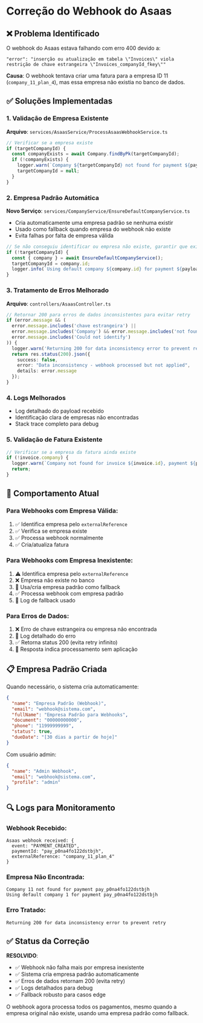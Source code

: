 # Correção do Webhook do Asaas

## ❌ Problema Identificado
O webhook do Asaas estava falhando com erro 400 devido a:
```
"error": "inserção ou atualização em tabela \"Invoices\" viola restrição de chave estrangeira \"Invoices_companyId_fkey\""
```

**Causa**: O webhook tentava criar uma fatura para a empresa ID 11 (`company_11_plan_4`), mas essa empresa não existia no banco de dados.

## ✅ Soluções Implementadas

### 1. Validação de Empresa Existente
**Arquivo**: `services/AsaasService/ProcessAsaasWebhookService.ts`

```typescript
// Verificar se a empresa existe
if (targetCompanyId) {
  const companyExists = await Company.findByPk(targetCompanyId);
  if (!companyExists) {
    logger.warn(`Company ${targetCompanyId} not found for payment ${payload.payment.id}`);
    targetCompanyId = null;
  }
}
```

### 2. Empresa Padrão Automática
**Novo Serviço**: `services/CompanyService/EnsureDefaultCompanyService.ts`

- Cria automaticamente uma empresa padrão se nenhuma existir
- Usado como fallback quando empresa do webhook não existe
- Evita falhas por falta de empresa válida

```typescript
// Se não conseguiu identificar ou empresa não existe, garantir que existe uma empresa padrão
if (!targetCompanyId) {
  const { company } = await EnsureDefaultCompanyService();
  targetCompanyId = company.id;
  logger.info(`Using default company ${company.id} for payment ${payload.payment.id}`);
}
```

### 3. Tratamento de Erros Melhorado
**Arquivo**: `controllers/AsaasController.ts`

```typescript
// Retornar 200 para erros de dados inconsistentes para evitar retry
if (error.message && (
  error.message.includes('chave estrangeira') ||
  error.message.includes('Company') && error.message.includes('not found') ||
  error.message.includes('Could not identify')
)) {
  logger.warn('Returning 200 for data inconsistency error to prevent retry');
  return res.status(200).json({ 
    success: false,
    error: "Data inconsistency - webhook processed but not applied",
    details: error.message
  });
}
```

### 4. Logs Melhorados
- Log detalhado do payload recebido
- Identificação clara de empresas não encontradas
- Stack trace completo para debug

### 5. Validação de Fatura Existente
```typescript
// Verificar se a empresa da fatura ainda existe
if (!invoice.company) {
  logger.warn(`Company not found for invoice ${invoice.id}, payment ${payload.payment.id}`);
  return;
}
```

## 🎯 Comportamento Atual

### Para Webhooks com Empresa Válida:
1. ✅ Identifica empresa pelo `externalReference`
2. ✅ Verifica se empresa existe
3. ✅ Processa webhook normalmente
4. ✅ Cria/atualiza fatura

### Para Webhooks com Empresa Inexistente:
1. ⚠️ Identifica empresa pelo `externalReference`
2. ❌ Empresa não existe no banco
3. 🔄 Usa/cria empresa padrão como fallback
4. ✅ Processa webhook com empresa padrão
5. 📝 Log de fallback usado

### Para Erros de Dados:
1. ❌ Erro de chave estrangeira ou empresa não encontrada
2. 📝 Log detalhado do erro
3. ✅ Retorna status 200 (evita retry infinito)
4. 📄 Resposta indica processamento sem aplicação

## 📋 Empresa Padrão Criada

Quando necessário, o sistema cria automaticamente:

```json
{
  "name": "Empresa Padrão (Webhook)",
  "email": "webhook@sistema.com",
  "fullName": "Empresa Padrão para Webhooks",
  "document": "00000000000",
  "phone": "11999999999",
  "status": true,
  "dueDate": "[30 dias a partir de hoje]"
}
```

Com usuário admin:
```json
{
  "name": "Admin Webhook",
  "email": "webhook@sistema.com",
  "profile": "admin"
}
```

## 🔍 Logs para Monitoramento

### Webhook Recebido:
```
Asaas webhook received: {
  event: "PAYMENT_CREATED",
  paymentId: "pay_p0na4fo122dstbjh",
  externalReference: "company_11_plan_4"
}
```

### Empresa Não Encontrada:
```
Company 11 not found for payment pay_p0na4fo122dstbjh
Using default company 1 for payment pay_p0na4fo122dstbjh
```

### Erro Tratado:
```
Returning 200 for data inconsistency error to prevent retry
```

## ✅ Status da Correção

**RESOLVIDO**: 
- ✅ Webhook não falha mais por empresa inexistente
- ✅ Sistema cria empresa padrão automaticamente
- ✅ Erros de dados retornam 200 (evita retry)
- ✅ Logs detalhados para debug
- ✅ Fallback robusto para casos edge

O webhook agora processa todos os pagamentos, mesmo quando a empresa original não existe, usando uma empresa padrão como fallback.